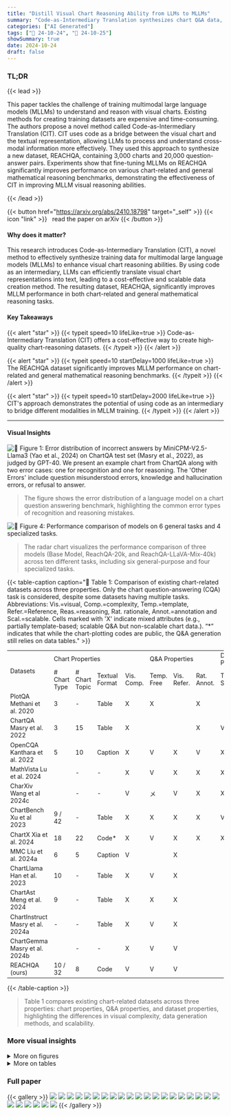 ```yaml
---
title: "Distill Visual Chart Reasoning Ability from LLMs to MLLMs"
summary: "Code-as-Intermediary Translation synthesizes chart Q&A data, boosting MLLM visual reasoning."
categories: ["AI Generated"]
tags: ["🔖 24-10-24", "🤗 24-10-25"]
showSummary: true
date: 2024-10-24
draft: false
---
```


### TL;DR


{{< lead >}}

This paper tackles the challenge of training multimodal large language models (MLLMs) to understand and reason with visual charts.  Existing methods for creating training datasets are expensive and time-consuming.  The authors propose a novel method called Code-as-Intermediary Translation (CIT).  CIT uses code as a bridge between the visual chart and the textual representation, allowing LLMs to process and understand cross-modal information more effectively.  They used this approach to synthesize a new dataset, REACHQA, containing 3,000 charts and 20,000 question-answer pairs.  Experiments show that fine-tuning MLLMs on REACHQA significantly improves performance on various chart-related and general mathematical reasoning benchmarks, demonstrating the effectiveness of CIT in improving MLLM visual reasoning abilities.

{{< /lead >}}


{{< button href="https://arxiv.org/abs/2410.18798" target="_self" >}}
{{< icon "link" >}} &nbsp; read the paper on arXiv
{{< /button >}}

#### Why does it matter?
This research introduces Code-as-Intermediary Translation (CIT), a novel method to effectively synthesize training data for multimodal large language models (MLLMs) to enhance visual chart reasoning abilities.  By using code as an intermediary, LLMs can efficiently translate visual chart representations into text, leading to a cost-effective and scalable data creation method. The resulting dataset, REACHQA, significantly improves MLLM performance in both chart-related and general mathematical reasoning tasks.
#### Key Takeaways

{{< alert "star" >}}
{{< typeit speed=10 lifeLike=true >}} Code-as-Intermediary Translation (CIT) offers a cost-effective way to create high-quality chart-reasoning datasets. {{< /typeit >}}
{{< /alert >}}

{{< alert "star" >}}
{{< typeit speed=10 startDelay=1000 lifeLike=true >}} The REACHQA dataset significantly improves MLLM performance on chart-related and general mathematical reasoning benchmarks. {{< /typeit >}}
{{< /alert >}}

{{< alert "star" >}}
{{< typeit speed=10 startDelay=2000 lifeLike=true >}} CIT's approach demonstrates the potential of using code as an intermediary to bridge different modalities in MLLM training. {{< /typeit >}}
{{< /alert >}}

------
#### Visual Insights



![](figures/figures_2_0.png "🔼 Figure 1: Error distribution of incorrect answers by MiniCPM-V2.5-Llama3 (Yao et al., 2024) on ChartQA test set (Masry et al., 2022), as judged by GPT-40. We present an example chart from ChartQA along with two error cases: one for recognition and one for reasoning. The 'Other Errors' include question misunderstood errors, knowledge and hallucination errors, or refusal to answer.")

> The figure shows the error distribution of a language model on a chart question answering benchmark, highlighting the common error types of recognition and reasoning mistakes.





![](charts/charts_9_1.png "🔼 Figure 4: Performance comparison of models on 6 general tasks and 4 specialized tasks.")

> The radar chart visualizes the performance comparison of three models (Base Model, ReachQA-20k, and ReachQA-LLaVA-Mix-40k) across ten different tasks, including six general-purpose and four specialized tasks.





{{< table-caption caption="🔽 Table 1: Comparison of existing chart-related datasets across three properties. Only the chart question-answering (CQA) task is considered, despite some datasets having multiple tasks. Abbreviations: Vis.=visual, Comp.=complexity, Temp.=template, Refer.=Reference, Reas.=reasoning, Rat. rationale, Annot.=annotation and Scal.=scalable. Cells marked with 'X' indicate mixed attributes (e.g., partially template-based; scalable Q&A but non-scalable chart data.). “*” indicates that while the chart-plotting codes are public, the Q&A generation still relies on data tables." >}}
<table id='2' style='font-size:14px'><tr><td rowspan="2">Datasets</td><td colspan="4">Chart Properties</td><td colspan="3">Q&A Properties</td><td colspan="3">Dataset Properties</td></tr><tr><td># Chart Type</td><td># Chart Topic</td><td>Textual Format</td><td>Vis. Comp.</td><td>Temp. Free</td><td>Vis. Refer.</td><td>Rat. Annot.</td><td>Train Set</td><td>Test Set</td><td>Scal.</td></tr><tr><td>PlotQA Methani et al. 2020</td><td>3</td><td>-</td><td>Table</td><td>X</td><td>X</td><td></td><td>X</td><td></td><td></td><td>X</td></tr><tr><td>ChartQA Masry et al. 2022</td><td>3</td><td>15</td><td>Table</td><td>X</td><td></td><td></td><td>X</td><td>V</td><td></td><td>X</td></tr><tr><td>OpenCQA Kanthara et al. 2022</td><td>5</td><td>10</td><td>Caption</td><td>X</td><td>V</td><td>X</td><td>V</td><td>X</td><td></td><td>X</td></tr><tr><td>MathVista Lu et al. 2024</td><td></td><td>-</td><td>-</td><td>X</td><td>V</td><td>X</td><td>X</td><td>X</td><td></td><td>X</td></tr><tr><td>CharXiv Wang et al 2024c</td><td></td><td>-</td><td>-</td><td>V</td><td>メ</td><td>V</td><td>X</td><td>X</td><td></td><td>X</td></tr><tr><td>ChartBench Xu et al 2023</td><td>9 / 42</td><td>-</td><td>Table</td><td>X</td><td>X</td><td>X</td><td>X</td><td>V</td><td></td><td>V</td></tr><tr><td>ChartX Xia et al. 2024</td><td>18</td><td>22</td><td>Code*</td><td>X</td><td>V</td><td>X</td><td>X</td><td>X</td><td></td><td>V</td></tr><tr><td>MMC Liu et al. 2024a</td><td>6</td><td>5</td><td>Caption</td><td>V</td><td></td><td>X</td><td></td><td></td><td></td><td>メ</td></tr><tr><td>ChartLlama Han et al. 2023</td><td>10</td><td>-</td><td>Table</td><td>X</td><td>V</td><td>X</td><td></td><td></td><td>V</td><td>V</td></tr><tr><td>ChartAst Meng et al. 2024</td><td>9</td><td>-</td><td>Table</td><td>X</td><td>X</td><td>X</td><td></td><td></td><td>X</td><td>メ</td></tr><tr><td>ChartInstruct Masry et al. 2024a</td><td>-</td><td>-</td><td>Table</td><td>X</td><td>V</td><td>X</td><td></td><td></td><td>X</td><td>メ</td></tr><tr><td>ChartGemma Masry et al. 2024b</td><td></td><td>-</td><td>-</td><td>X</td><td>V</td><td>V</td><td></td><td></td><td>X</td><td>メ</td></tr><tr><td>REACHQA (ours)</td><td>10 / 32</td><td>8</td><td>Code</td><td>V</td><td>V</td><td>V</td><td></td><td></td><td>V</td><td>V</td></tr></table>{{< /table-caption >}}

> Table 1 compares existing chart-related datasets across three properties: chart properties, Q&A properties, and dataset properties, highlighting the differences in visual complexity, data generation methods, and scalability.



### More visual insights

<details>
<summary>More on figures
</summary>


![](figures/figures_5_0.png "🔼 Figure 2: Overview of the Code-as-Intermediary Translation (CIT) method for synthesizing multimodal instruction data. The process begins with 33 seed codes and generates plot codes across various chart types, topics, and complexity levels through the Self-Instruct and Evol-Instruct stages. The chart set and instruction set are constructed bi-directionally, and the final filtered data yields REACHQA, a dataset for distilling visual chart reasoning abilities from LLMs to MLLMs.")

> The figure illustrates the Code-as-Intermediary Translation (CIT) method used to create the REACHQA dataset, showing how seed codes are expanded, charts are generated, and instructions are created and filtered.


![](figures/figures_10_0.png "🔼 Figure 1: Error distribution of incorrect answers by MiniCPM-V2.5-Llama3 (Yao et al., 2024) on ChartQA test set (Masry et al., 2022), as judged by GPT-40. We present an example chart from ChartQA along with two error cases: one for recognition and one for reasoning. The 'Other Errors' include question misunderstood errors, knowledge and hallucination errors, or refusal to answer.")

> The figure shows the error distribution of a language model on a chart question answering benchmark, highlighting the proportions of errors due to misrecognition and reasoning issues.


![](figures/figures_17_0.png "🔼 Figure 6: Visualizations of different chart-related training datasets. As shown, REACHQA and ChartGemma exhibit higher chart richness compared to several other datasets. But the charts in ChartGemma require manual collection from multiple sources (Masry et al., 2024b).")

> Figure 6 presents a visual comparison of chart visualizations from various datasets, highlighting the increased complexity and diversity of charts in REACHQA compared to other datasets.


![](figures/figures_17_1.png "🔼 Figure 6: Visualizations of different chart-related training datasets. As shown, REACHQA and ChartGemma exhibit higher chart richness compared to several other datasets. But the charts in ChartGemma require manual collection from multiple sources (Masry et al., 2024b).")

> Figure 6 shows visualizations of charts from various datasets, highlighting the increased visual complexity and diversity in REACHQA compared to other datasets.


![](figures/figures_17_2.png "🔼 Figure 6: Visualizations of different chart-related training datasets. As shown, REACHQA and ChartGemma exhibit higher chart richness compared to several other datasets. But the charts in ChartGemma require manual collection from multiple sources (Masry et al., 2024b).")

> Figure 6 shows visualizations of charts from various chart datasets, highlighting the increased visual complexity and diversity in REACHQA compared to other datasets.


![](figures/figures_17_3.png "🔼 Figure 6: Visualizations of different chart-related training datasets. As shown, REACHQA and ChartGemma exhibit higher chart richness compared to several other datasets. But the charts in ChartGemma require manual collection from multiple sources (Masry et al., 2024b).")

> Figure 6 presents visualizations of charts from various datasets, highlighting the increased visual complexity and diversity in REACHQA compared to others.


</details>




<details>
<summary>More on tables
</summary>


{{< table-caption caption="🔽 Table 1: Comparison of existing chart-related datasets across three properties. Only the chart question-answering (CQA) task is considered, despite some datasets having multiple tasks. Abbreviations: Vis.=visual, Comp.=complexity, Temp.=template, Refer.=Reference, Reas.=reasoning, Rat. rationale, Annot.=annotation and Scal.=scalable. Cells marked with 'X' indicate mixed attributes (e.g., partially template-based; scalable Q&A but non-scalable chart data.). “*” indicates that while the chart-plotting codes are public, the Q&A generation still relies on data tables." >}}
<table id='5' style='font-size:14px'><tr><td>Input</td><td>Acc.</td><td>Reas. Comp.</td><td>Vis. Refer.</td><td>Cost ($)</td></tr><tr><td>Table</td><td>2.72</td><td>2.51</td><td>1.19</td><td>0.047</td></tr><tr><td>Code</td><td>2.60</td><td>2.56</td><td>2.15</td><td>0.092</td></tr><tr><td>Chart</td><td>1.91</td><td>1.53</td><td>2.36</td><td>0.107</td></tr></table>{{< /table-caption >}}

> Table 1 compares existing chart-related datasets across three properties: Q&A properties, chart properties, and dataset properties, highlighting their differences in terms of visual format, complexity, and scalability.


{{< table-caption caption="🔽 Table 1: Comparison of existing chart-related datasets across three properties. Only the chart question-answering (CQA) task is considered, despite some datasets having multiple tasks. Abbreviations: Vis.=visual, Comp.=complexity, Temp.=template, Refer.=Reference, Reas.=reasoning, Rat. rationale, Annot.=annotation and Scal.=scalable. Cells marked with 'X' indicate mixed attributes (e.g., partially template-based; scalable Q&A but non-scalable chart data.). “*” indicates that while the chart-plotting codes are public, the Q&A generation still relies on data tables." >}}
<table id='8' style='font-size:14px'><tr><td>Statistics</td><td>Train Set</td><td>Test Set</td></tr><tr><td>Total charts</td><td>3,249</td><td>500</td></tr><tr><td>- # Chart types</td><td>10 / 32</td><td>10 / 32</td></tr><tr><td>- # Overlay plots</td><td>1,030</td><td>220</td></tr><tr><td>- # Multiple plots</td><td>593</td><td>251</td></tr><tr><td>- Average size (px)</td><td>2480x1571</td><td>2798 x 1601</td></tr><tr><td>Unique questions</td><td>19, 963</td><td>2,000</td></tr><tr><td>- # Reco. per chart</td><td>2.53</td><td>2</td></tr><tr><td>- # Reas. per chart</td><td>3.62</td><td>2</td></tr><tr><td>Avg. Reco. Q. length</td><td>22.1</td><td>21.0</td></tr><tr><td>Avg. Reco. A. length</td><td>38.3</td><td>7.0</td></tr><tr><td>Avg. Reas. Q. length</td><td>38.2</td><td>35.4</td></tr><tr><td>Avg. Reas. A. length</td><td>68.4</td><td>24.9</td></tr></table>{{< /table-caption >}}

> Table 1 compares existing chart-related datasets across three properties: Q&A properties, chart properties, and dataset properties, highlighting their differences in terms of textual format, complexity, templates, visual features, topic diversity, scalability, and annotation methods.


{{< table-caption caption="🔽 Table 1: Comparison of existing chart-related datasets across three properties. Only the chart question-answering (CQA) task is considered, despite some datasets having multiple tasks. Abbreviations: Vis.=visual, Comp.=complexity, Temp.=template, Refer.=Reference, Reas.=reasoning, Rat. rationale, Annot.=annotation and Scal.=scalable. Cells marked with 'X' indicate mixed attributes (e.g., partially template-based; scalable Q&A but non-scalable chart data.). “*” indicates that while the chart-plotting codes are public, the Q&A generation still relies on data tables." >}}
<table id='2' style='font-size:14px'><tr><td rowspan="2">Models</td><td rowspan="2">Avg. (↑)</td><td>ChartQA</td><td colspan="2">ChartBench</td><td>ChartX</td><td colspan="2">REACHQA</td><td colspan="2">CharXiv</td><td colspan="2">Math Vista</td><td>MATH-V</td></tr><tr><td>QA</td><td>Binary</td><td>NQA</td><td>QA</td><td>Reas.</td><td>Reco.</td><td>Reas.</td><td>Desc.</td><td>Math</td><td>General</td><td>QA</td></tr><tr><td colspan="13">Baselines</td></tr><tr><td>Human</td><td>-</td><td>-</td><td>-</td><td>-</td><td>-</td><td>65.10</td><td>84.60</td><td>80.50</td><td>92.10</td><td colspan="2">60.30</td><td>75.66</td></tr><tr><td>Random (GPT-4o)</td><td>20.82</td><td>30.04</td><td>40.21</td><td>22.73</td><td>19.85</td><td>8.20</td><td>13.30</td><td>10.80</td><td>19.85</td><td colspan="2">17.90</td><td>25.36</td></tr><tr><td colspan="13">Proprietary Multimodal Large Language Models</td></tr><tr><td>GPT-4o mini</td><td>49.34</td><td>77.52</td><td>70.26</td><td>34.93</td><td>35.45</td><td>27.20</td><td>53.50</td><td>34.10</td><td>74.92</td><td colspan="2">56.70</td><td>28.85</td></tr><tr><td>GPT-4o</td><td>59.85</td><td>85.70</td><td>81.03</td><td>52.88</td><td>46.60</td><td>39.70</td><td>66.80</td><td>47.10</td><td>84.45</td><td colspan="2">63.80</td><td>30.39</td></tr><tr><td>Claude 3.5 Sonnet</td><td>64.50</td><td>90.80</td><td>76.72</td><td>48.29</td><td>58.24</td><td>51.70</td><td>74.30</td><td>60.20</td><td>84.30</td><td colspan="2">67.70</td><td>32.76</td></tr><tr><td colspan="13">Chart-augmented Multimodal Large Language Models</td></tr><tr><td>ChartInstruct-7B</td><td>25.93</td><td>66.64</td><td>61.40</td><td>26.95</td><td>26.62</td><td>6.00</td><td>10.50</td><td>8.80</td><td>21.40</td><td>15.37</td><td>31.52</td><td>10.07</td></tr><tr><td>ChartAssistant-13B</td><td>28.25</td><td>79.90</td><td>58.15</td><td>24.62</td><td>23.20</td><td>10.70</td><td>19.60</td><td>11.70</td><td>16.93</td><td>17.78</td><td>39.57</td><td>8.55</td></tr><tr><td>ChartGemma-3B</td><td>33.08</td><td>80.16</td><td>78.90</td><td>34.10</td><td>35.15</td><td>9.20</td><td>27.80</td><td>12.50</td><td>21.30</td><td>19.07</td><td>38.04</td><td>7.70</td></tr><tr><td colspan="13">Open-Source Multimodal Large Language Models</td></tr><tr><td>LLaVA-Next-Llama3-8B</td><td>24.46</td><td>45.80</td><td>42.90</td><td>15.86</td><td>15.45</td><td>6.50</td><td>17.90</td><td>17.20</td><td>31.45</td><td>22.41</td><td>44.13</td><td>9.44</td></tr><tr><td>+ REACHQA (Reco.)</td><td>32.88 (+34.4%)</td><td>66.96</td><td>56.95</td><td>29.52</td><td>27.25</td><td>8.80</td><td>29.00</td><td>22.20</td><td>32.58</td><td>27.40</td><td>49.78</td><td>11.25</td></tr><tr><td>+ REACHQA (Reas.)</td><td>32.39 (+32.4%)</td><td>64.48</td><td>56.80</td><td>25.14</td><td>25.90</td><td>8.40</td><td>26.30</td><td>22.70</td><td>35.67</td><td>28.89</td><td>50.65</td><td>11.38</td></tr><tr><td>+ REACHQA (All)</td><td>32.98 (+34.8%)</td><td>64.56</td><td>57.00</td><td>29.33</td><td>27.08</td><td>11.10</td><td>29.60</td><td>22.50</td><td>32.33</td><td>27.59</td><td>50.43</td><td>11.25</td></tr><tr><td>MiniCPM-V2.5-Llama3</td><td>33.39</td><td>66.92</td><td>48.90</td><td>22.29</td><td>- 23.72</td><td>10.30</td><td>25.30</td><td>22.00</td><td>46.20</td><td>37.22</td><td>53.04</td><td>11.45</td></tr><tr><td>+ REACHQA (Reco.)</td><td>38.62 (+15.7%)</td><td>71.12</td><td>56.65</td><td>33.29</td><td>29.53</td><td>10.60</td><td>34.10</td><td>25.60</td><td>48.75</td><td>41.48</td><td>60.43</td><td>13.22</td></tr><tr><td>+ REACHQA (Reas.)</td><td>38.52 (+15.4%)</td><td>71.72</td><td>56.65</td><td>29.62</td><td>28.23</td><td>11.00</td><td>33.00</td><td>27.50</td><td>48.70</td><td>43.52</td><td>60.22</td><td>13.52</td></tr><tr><td>+ REACHQA (All)</td><td>38.67 (+15.8%)</td><td>71.44</td><td>55.80</td><td>30.43</td><td>29.68</td><td>11.00</td><td>35.10</td><td>28.30</td><td>47.62</td><td>42.22</td><td>60.00</td><td>13.75</td></tr><tr><td>InternVL2-8B</td><td>40.03</td><td>73.80</td><td>52.05</td><td>32.86</td><td>35.10</td><td>16.20</td><td>33.70</td><td>26.30</td><td>46.10</td><td>46.11</td><td>61.74</td><td>16.38</td></tr><tr><td>+ REACHQA (Reco.)</td><td>48.21 (+20.4%)</td><td>82.92</td><td>66.35</td><td>46.14</td><td>46.62</td><td>19.90</td><td>49.50</td><td>32.20</td><td>54.38</td><td>47.96</td><td>67.61</td><td>16.78</td></tr><tr><td>+ REACHQA (Reas.)</td><td>47.87 (+19.6%)</td><td>82.84</td><td>64.05</td><td>46.52</td><td>44.88</td><td>20.10</td><td>49.40</td><td>32.80</td><td>52.40</td><td>49.44</td><td>66.52</td><td>17.66</td></tr><tr><td>+ REACHQA (All)</td><td>48.35 (+20.8%)</td><td>82.44</td><td>65.90</td><td>47.29</td><td>45.38</td><td>21.30</td><td>49.80</td><td>32.70</td><td>54.83</td><td>48.89</td><td>66.30</td><td>17.01</td></tr></table>{{< /table-caption >}}

> Table 1 compares existing chart-related datasets across three properties: chart properties, Q&A properties, and dataset properties.


{{< table-caption caption="🔽 Table 1: Comparison of existing chart-related datasets across three properties. Only the chart question-answering (CQA) task is considered, despite some datasets having multiple tasks. Abbreviations: Vis.=visual, Comp.=complexity, Temp.=template, Refer.=Reference, Reas.=reasoning, Rat. rationale, Annot.=annotation and Scal.=scalable. Cells marked with 'X' indicate mixed attributes (e.g., partially template-based; scalable Q&A but non-scalable chart data.). “*” indicates that while the chart-plotting codes are public, the Q&A generation still relies on data tables." >}}
<br><table id='9' style='font-size:16px'><tr><td>Base Model</td><td>16.39</td><td>6.50</td><td>17.20</td><td>32.40</td><td>9.44</td></tr><tr><td>+ ChartBench</td><td>17.06</td><td>7.30</td><td>17.00</td><td>33.60</td><td>10.33</td></tr><tr><td></td><td>17.67</td><td>7.10</td><td>20.40</td><td>32.10</td><td>11.08</td></tr><tr><td>ChartGemma</td><td>19.11</td><td>10.00</td><td>19.40</td><td>36.40</td><td>10.62</td></tr><tr><td></td><td>20.74</td><td>11.10</td><td>22.50</td><td>38.10</td><td>11.25</td></tr></table>{{< /table-caption >}}

> Table 1 compares existing chart-related datasets across three properties: Q&A properties, chart properties, and dataset properties, highlighting their strengths and weaknesses.


{{< table-caption caption="🔽 Table 1: Comparison of existing chart-related datasets across three properties. Only the chart question-answering (CQA) task is considered, despite some datasets having multiple tasks. Abbreviations: Vis.=visual, Comp.=complexity, Temp.=template, Refer.=Reference, Reas.=reasoning, Rat. rationale, Annot.=annotation and Scal.=scalable. Cells marked with 'X' indicate mixed attributes (e.g., partially template-based; scalable Q&A but non-scalable chart data.). “*” indicates that while the chart-plotting codes are public, the Q&A generation still relies on data tables." >}}
<table id='8' style='font-size:14px'><tr><td>Art and Design</td><td>Futurism and Innovation</td><td>Agriculture and Food Production</td></tr><tr><td>Music and Performance</td><td>Astronomy and Space</td><td>Transportation and Logistics</td></tr><tr><td>Business and Finance</td><td>Social Media and the Web</td><td>Real Estate and Housing Market</td></tr><tr><td>Travel and Exploration</td><td>Society and Community</td><td>Government and Public Policy</td></tr><tr><td>Books and Publishing</td><td>Physics and Chemistry</td><td>Education and Academics</td></tr><tr><td>Literature and Writing</td><td>Energy and Utilities</td><td>Environment and Sustainability</td></tr><tr><td>History and Culture</td><td>Biology and Life Sciences</td><td>Language and Communication</td></tr><tr><td>Architecture and Building</td><td>Retail and E-commerce</td><td>Social Sciences and Humanities</td></tr><tr><td>Fashion and Style</td><td>Religion and Spirituality</td><td>Manufacturing and Production</td></tr><tr><td>Marketing and Advertising</td><td>Food and Beverage Industry</td><td>Artificial Intelligence and Robotics</td></tr><tr><td>Law and Legal Affairs</td><td>Healthcare and Health</td><td>Human Resources and Employee Management</td></tr><tr><td>Film and Cinema</td><td>Sports and Entertainment</td><td>Computer Science and Information Technology</td></tr><tr><td>Mathematics and Statistics</td><td>Science and Engineering</td><td></td></tr></table>{{< /table-caption >}}

> Table 1 compares existing chart-related datasets across three properties: Q&A properties, chart properties, and dataset properties, highlighting their differences in terms of format, complexity, templates, visual aspects, scalability, and annotation.


{{< table-caption caption="🔽 Table 1: Comparison of existing chart-related datasets across three properties. Only the chart question-answering (CQA) task is considered, despite some datasets having multiple tasks. Abbreviations: Vis.=visual, Comp.=complexity, Temp.=template, Refer.=Reference, Reas.=reasoning, Rat. rationale, Annot.=annotation and Scal.=scalable. Cells marked with 'X' indicate mixed attributes (e.g., partially template-based; scalable Q&A but non-scalable chart data.). “*” indicates that while the chart-plotting codes are public, the Q&A generation still relies on data tables." >}}
<table id='2' style='font-size:14px'><tr><td>Step</td><td>Avg. #tokens of Input</td><td>Avg. #tokens of Output</td><td>Times</td><td>Cost ($)</td></tr><tr><td>Self-Instruct</td><td>1, 500 + 2, 000 = 3, 500</td><td>500 + 500 = 1, 000</td><td>3,000</td><td>~ 56.25</td></tr><tr><td>Evol-Instruct</td><td>700 + 1, 300 = 2, 000</td><td>300 + 700 = 1, 000</td><td>3,000</td><td>~ 45.00</td></tr><tr><td>Self-Repair</td><td>500</td><td>500</td><td>1,500</td><td>~ 9.38</td></tr><tr><td>Reas-QA-Gen.</td><td>1,000 + 1, 500 x 4 = 7, 000</td><td>500 + 300 x 4 = 1, 700</td><td>3,249</td><td>~ 112.09</td></tr><tr><td>Reco-QA-Gen.</td><td>800 + 1, 200 x 4= 5, 600</td><td>300 + 200 x4= 1, 100</td><td>3,249</td><td>~ 81.23</td></tr></table>{{< /table-caption >}}

> Table 1 compares existing chart-related datasets across three properties: Q&A properties, chart properties, and dataset properties, highlighting their strengths and weaknesses for chart question answering tasks.


</details>


### Full paper

{{< gallery >}}
<img src="paper_images/1.png" class="grid-w50 md:grid-w33 xl:grid-w25" />
<img src="paper_images/2.png" class="grid-w50 md:grid-w33 xl:grid-w25" />
<img src="paper_images/3.png" class="grid-w50 md:grid-w33 xl:grid-w25" />
<img src="paper_images/4.png" class="grid-w50 md:grid-w33 xl:grid-w25" />
<img src="paper_images/5.png" class="grid-w50 md:grid-w33 xl:grid-w25" />
<img src="paper_images/6.png" class="grid-w50 md:grid-w33 xl:grid-w25" />
<img src="paper_images/7.png" class="grid-w50 md:grid-w33 xl:grid-w25" />
<img src="paper_images/8.png" class="grid-w50 md:grid-w33 xl:grid-w25" />
<img src="paper_images/9.png" class="grid-w50 md:grid-w33 xl:grid-w25" />
<img src="paper_images/10.png" class="grid-w50 md:grid-w33 xl:grid-w25" />
<img src="paper_images/11.png" class="grid-w50 md:grid-w33 xl:grid-w25" />
<img src="paper_images/12.png" class="grid-w50 md:grid-w33 xl:grid-w25" />
<img src="paper_images/13.png" class="grid-w50 md:grid-w33 xl:grid-w25" />
<img src="paper_images/14.png" class="grid-w50 md:grid-w33 xl:grid-w25" />
<img src="paper_images/15.png" class="grid-w50 md:grid-w33 xl:grid-w25" />
<img src="paper_images/16.png" class="grid-w50 md:grid-w33 xl:grid-w25" />
<img src="paper_images/17.png" class="grid-w50 md:grid-w33 xl:grid-w25" />
<img src="paper_images/18.png" class="grid-w50 md:grid-w33 xl:grid-w25" />
<img src="paper_images/19.png" class="grid-w50 md:grid-w33 xl:grid-w25" />
<img src="paper_images/20.png" class="grid-w50 md:grid-w33 xl:grid-w25" />
<img src="paper_images/21.png" class="grid-w50 md:grid-w33 xl:grid-w25" />
<img src="paper_images/22.png" class="grid-w50 md:grid-w33 xl:grid-w25" />
<img src="paper_images/23.png" class="grid-w50 md:grid-w33 xl:grid-w25" />
<img src="paper_images/24.png" class="grid-w50 md:grid-w33 xl:grid-w25" />
<img src="paper_images/25.png" class="grid-w50 md:grid-w33 xl:grid-w25" />
<img src="paper_images/26.png" class="grid-w50 md:grid-w33 xl:grid-w25" />
{{< /gallery >}}